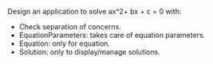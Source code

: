 Design an application to solve ax^2+ bx + c = 0 with:
<ul> <li>Check separation of concerns.</li>
<li>EquationParameters: takes care of equation parameters.</li>
<li>Equation: only for equation.</li>
<li>Solution: only to display/manage solutions.</li></ul>